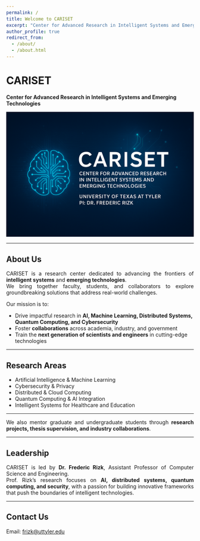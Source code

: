 ```yaml
---
permalink: /
title: Welcome to CARISET
excerpt: "Center for Advanced Research in Intelligent Systems and Emerging Technologies"
author_profile: true
redirect_from:
  - /about/
  - /about.html
---
```


# CARISET  
**Center for Advanced Research in Intelligent Systems and Emerging Technologies**

![CARISET Banner](../images/cariset-banner.png)

---

## About Us  

<div style="text-align: justify;">

CARISET is a research center dedicated to advancing the frontiers of **intelligent systems** and **emerging technologies**.  
We bring together faculty, students, and collaborators to explore groundbreaking solutions that address real-world challenges.

</div>

Our mission is to:

- Drive impactful research in **AI, Machine Learning, Distributed Systems, Quantum Computing, and Cybersecurity**  
- Foster **collaborations** across academia, industry, and government  
- Train the **next generation of scientists and engineers** in cutting-edge technologies

---

## Research Areas  

- Artificial Intelligence & Machine Learning  
- Cybersecurity & Privacy  
- Distributed & Cloud Computing  
- Quantum Computing & AI Integration  
- Intelligent Systems for Healthcare and Education  

---

<div style="text-align: justify;">

We also mentor graduate and undergraduate students through **research projects, thesis supervision, and industry collaborations**.

</div>

---

## Leadership  

<div style="text-align: justify;">

CARISET is led by **Dr. Frederic Rizk**, Assistant Professor of Computer Science and Engineering.  
Prof. Rizk’s research focuses on **AI, distributed systems, quantum computing, and security**, with a passion for building innovative frameworks that push the boundaries of intelligent technologies.

</div>

---

## Contact Us  


Email: [frizk@uttyler.edu](mailto:frizk@uttyler.edu)

